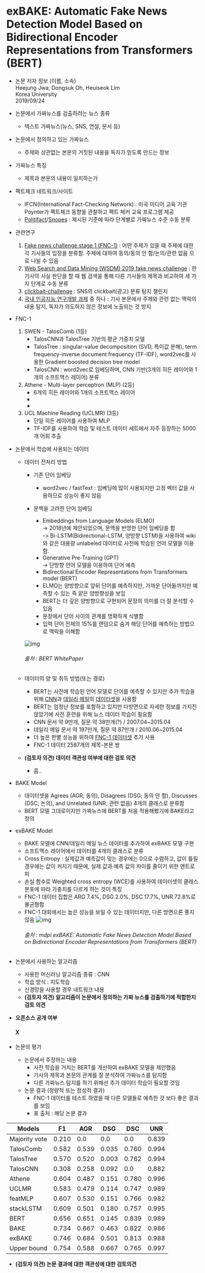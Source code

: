 # exBAKE: Automatic Fake News Detection Model Based on Bidirectional Encoder Representations from Transformers (BERT)

* 논문 저자 정보 (이름, 소속)   
Heejung Jwa, Dongsuk Oh, Heuiseok Lim   
Korea University   
2019/09/24     

* 논문에서 가짜뉴스를 검출하려는 뉴스 종류   
  * 텍스트 가짜뉴스(뉴스, SNS, 연설, 문서 등)
     
* 논문에서 정의하고 있는 가짜뉴스   
  * 주제와 상관없는 본문의 거짓된 내용을 독자가 믿도록 만드는 정보
  
* 가짜뉴스 특징
  * 제목과 본문의 내용이 일치하는가
  
* 팩트체크 네트워크/사이트
  - IFCN(International Fact-Checking Network) : 미국 미디어 교육 기관 Poynter가 팩트체크 동향을 관찰하고 팩트 체커 교육 프로그램 제공
  - [Politifact](https://www.politifact.com)/[Snopes](https://www.snopes.com) : 제시된 기준에 따라 단계별로 가짜뉴스 수준 수동 분류

* 관련연구
  1. [Fake news challenge stage 1 (FNC-1)](www.fakenewschallenge.org) : 어떤 주제가 있을 때 주제에 대한 각 기사들의 입장을 분류함. 주제에 대하여 동의/동의 안 함/논의/관련 없음 으로 나뉠 수 있음
  2. [Web Search and Data Mining (WSDM) 2019 fake news challenge](www.kaggle.com/c/fake-news-pair-classification-challenge) : 한 기사의 사실 판단을 할 때 웹 검색을 통해 다른 기사들의 제목과 비교하여 세 가지 단계로 수동 분류
  3. [clickbait-challenge](www.clickbait-challenge.org) : SNS의 clickbait(광고) 분류 탐지 챌린지
  4. [국내 인공지능 연구개발 과제](www.ai-challenge.kr) 중 하나 : 기사 본문에서 주제와 관련 없는 맥락의 내용 탐지, 독자가 의도하지 않은 정보에 노출되는 것 방지

* FNC-1
  1. SWEN - TalosComb (1등)
      - TalosCNN과 TalosTree 기반의 평균 가중치 모델
      - TalosTree : singular-value decomposition (SVD, 특이값 분해), term frequency-inverse document frequency (TF-IDF), word2vec를 사용한 Gradient boosted decision tree model
      - TalosCNN : word2vec로 임베딩하며, CNN 기반(3개의 히든 레이어와 1개의 소프트맥스 레이어) 분류
  2. Athene - Multi-layer perceptron (MLP) (2등)
      - 6개의 히든 레이어와 1개의 소프트맥스 레이어
      -
      -
  3. UCL Machine Reading (UCLMR) (3등)
      - 단일 히든 레이어를 사용하여 MLP
      - TF-IDF를 사용하여 학습 및 테스트 데이터 세트에서 자주 등장하는 5000개 어휘 추출

* 논문에서 학습에 사용되는 데이터
  * 데이터 전처리 방법
    * 기존 단어 임베딩
      - word2vec / fastText : 임베딩에 많이 사용되지만 고정 벡터 값을 사용하므로 성능이 좋지 않음
      
    * 문맥을 고려한 단어 임베딩
      - Embeddings from Language Models (ELMO)   
        -> 2018년에 제안되었으며, 문맥을 반영한 단어 임베딩을 함   
        -> Bi-LSTM(Bidirectional-LSTM, 양방향 LSTM)을 사용하여 wiki와 같은 대용량 unlabeled 데이터로 사전에 학습된 언어 모델을 이용함.
      - Generative Pre-Training (GPT)   
        -> 단방향 언어 모델을 이용하여 단어 예측
      - Bidirectional Encoder Representations from Transformers model (BERT)
      - ELMO는 양방향으로 앞뒤 단어를 예측하지만, 가까운 단어들까지만 예측할 수 있는 즉 얕은 양방향성을 보임
      - BERT는 더 깊은 양방향으로 구현되어 문장의 의미를 더 잘 분석할 수 있음
      - 문장에서 단어 사이의 관계를 명확하게 식별함
      - 입력 단어 전체의 15%를 랜덤으로 숨겨 해당 단어를 예측하는 방법으로 맥락을 이해함

     ![img](https://mino-park7.github.io/images/2018/12/%EA%B7%B8%EB%A6%BC1-bert-openai-gpt-elmo-%EC%B6%9C%EC%B2%98-bert%EB%85%BC%EB%AC%B8.png "비교")
     ###### 출처 : BERT WhitePaper

  - 데이터의 양 및 취득 방법(또는 경로)
    - BERT는 사전에 학습된 언어 모델로 단어를 예측할 수 있지만 추가 학습을 위해 [CNN](www.cnn.com)과 [데일리 메일](www.dailymail.co.uk)의 [데이터셋](https://github.com/abisee/cnn-dailymail)을 사용함
    - BERT는 엄청난 정보를 포함하고 있지만 다방면으로 자세한 정보를 가지진 않았기에 사전 훈련을 위해 뉴스 데이터 학습이 필요함
    - CNN 문서 약 9만개, 질문 약 38만개(?) / 2007.04~2015.04
    - 데일리 메일 문서 약 197만개, 질문 약 87만개 / 2010.06~2015.04
    - 더 높은 판별 성능을 위하여 [FNC-1 데이터셋](https://github.com/FakeNewsChallenge/fnc-1) 추가 사용
    - FNC-1 데이터 2587개의 제목-본문 쌍
  
  -  **(검토자 의견) 데이터 객관성 여부에 대한 검토 의견**
      - 흠..
      
* BAKE Model
  - 데이터셋을 Agrees (AGR; 동의), Disagrees (DSG; 동의 안 함), Discusses (DSC; 논의), and Unrelated (UNR; 관련 없음) 4개의 클래스로 분류함
  - BERT 모델 그대로이지만 가짜뉴스에 BERT를 처음 적용해봤기에 BAKE라고 정의

* exBAKE Model
  - BAKE 모델에 CNN/데일리 메일 뉴스 데이터를 추가하여 exBAKE 모델 구현
  - 소프트맥스 레이어에서 데이터를 4개의 클래스로 분류
  - Cross Entropy : 실제값과 예측값이 맞는 경우에는 0으로 수렴하고, 값이 틀릴경우에는 값이 커지기 때문에, 실제 값과 예측 값의 차이를 줄이기 위한 엔트로피
  - 손실 함수로 Weighted cross entropy (WCE)를 사용하여 데이터셋의 클래스 분포에 따라 가충치를 다르게 하는 것이 특징
  - FNC-1 데이터 집합은 ARG 7.4%, DSG 2.0%, DSC 17.7%, UNR 72.8%로 불균형함
  - FNC-1 대회에서는 높은 성능을 보일 수 있는 데이터지만, 다른 방면으론 좋지 않음
     ![img](https://www.mdpi.com/applsci/applsci-09-04062/article_deploy/html/images/applsci-09-04062-g001.png "비교")
     ###### 출처 : mdpi exBAKE: Automatic Fake News Detection Model Based on Bidirectional Encoder Representations from Transformers (BERT)

* 논문에서 사용하는 알고리즘
  - 사용한 머신러닝 알고리즘 종류 : CNN
  - 학습 방식 : 지도학습
  - 신경망을 사용할 경우 네트워크 내용
  - **(검토자 의견) 알고리즘이 논문에서 정의하는 가짜 뉴스를 검출하기에 적합한지 검토 의견** 
  
* **오픈소스 공개 여부**     
   #### X
   
* 논문의 평가
  - 논문에서 주장하는 내용   
    - 사전 학습을 거치는 BERT를 개선하여 exBAKE 모델을 제안했음 
    - 기사의 제목과 본문의 관계를 잘 분석하여 가짜뉴스를 탐지함
    - 다른 가짜뉴스 탐지를 하기 위해선 추가 데이터 학습이 필요할 것임
  - 논문 결과 (정량적 또는 정성적 결과)
    - FNC-1 데이터를 테스트 하였을 때 다른 모델들로 예측한 것 보다 좋은 결과를 보임
    - 표 출처 : 해당 논문 결과
  
| Models | F1 | AGR | DSG | DSC | UNR |
|---|---|---|---|---|---|
|Majority vote|0.210|0.0|0.0|0.0|0.839|
|TalosComb|0.582|0.539|0.035|0.760|0.994|
|TalosTree|0.570|0.520|0.003|0.762|0.994|
|TalosCNN|0.308|0.258|0.092|0.0|0.882|
|Athene|0.604|0.487|0.151|0.780|0.996
|UCLMR|0.583|0.479|0.114|0.747|0.989|
|featMLP|0.607|0.530|0.151|0.766|0.982|
|stackLSTM|0.609|0.501|0.180|0.757|0.995|
|BERT|0.656|0.651|0.145|0.839|0.989|
|BAKE|0.734|0.667|0.463|0.822|0.986|
|exBAKE|0.746|0.684|0.501|0.813|0.988|
|Upper bound|0.754|0.588|0.667|0.765|0.997|

  - **(검토자 의견) 논문 결과에 대한 객관성에 대한 검토의견**    
